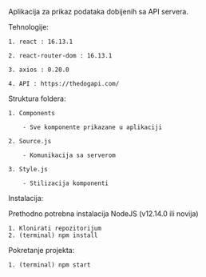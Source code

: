 Aplikacija za prikaz podataka dobijenih sa API servera.

Tehnologije:

    1. react : 16.13.1

    2. react-router-dom : 16.13.1

    3. axios : 0.20.0

    4. API : https://thedogapi.com/

Struktura foldera:

    1. Components

        - Sve komponente prikazane u aplikaciji

    2. Source.js

        - Komunikacija sa serverom

    3. Style.js

        - Stilizacija komponenti

Instalacija:

Prethodno potrebna instalacija NodeJS (v12.14.0 ili novija)

    1. Klonirati repozitorijum
    2. (terminal) npm install

Pokretanje projekta:

    1. (terminal) npm start